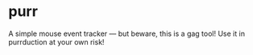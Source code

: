 # purr
A simple mouse event tracker — but beware, this is a gag tool! Use it in purrduction at your own risk!
